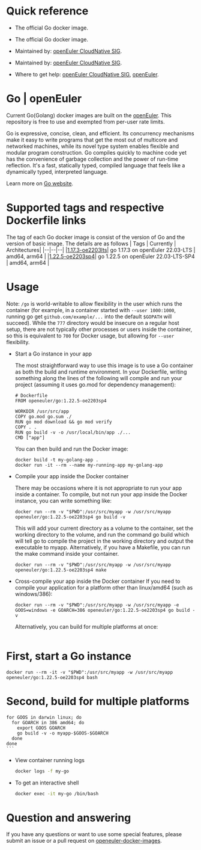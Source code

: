 # Quick reference

- The official Go docker image.
- The official Go docker image.

- Maintained by: [openEuler CloudNative SIG](https://gitee.com/openeuler/cloudnative).
- Maintained by: [openEuler CloudNative SIG](https://gitee.com/openeuler/cloudnative).

- Where to get help: [openEuler CloudNative SIG](https://gitee.com/openeuler/cloudnative), [openEuler](https://gitee.com/openeuler/community).

# Go | openEuler

Current Go(Golang) docker images are built on the [openEuler](https://repo.openeuler.org/). This repository is free to use and exempted from per-user rate limits.

Go is expressive, concise, clean, and efficient. Its concurrency mechanisms make it easy to write programs that get the most out of multicore and networked machines, while its novel type system enables flexible and modular program construction. Go compiles quickly to machine code yet has the convenience of garbage collection and the power of run-time reflection. It's a fast, statically typed, compiled language that feels like a dynamically typed, interpreted language.

Learn more on [Go website](https://go.dev/doc/).

# Supported tags and respective Dockerfile links

The tag of each Go docker image is consist of the version of Go and the version of basic image. The details are as follows
| Tags | Currently |  Architectures|
|--|--|--|
|[1.17.3-oe2203lts](https://gitee.com/openeuler/openeuler-docker-images/blob/master/go/1.17.3/22.03-lts/Dockerfile)| go 1.17.3 on openEuler 22.03-LTS | amd64, arm64 |
|[1.22.5-oe2203sp4](https://gitee.com/openeuler/openeuler-docker-images/blob/master/go/1.22.5/22.03-lts-sp4/Dockerfile)| go 1.22.5 on openEuler 22.03-LTS-SP4 | amd64, arm64 |

# Usage

Note: `/go` is world-writable to allow flexibility in the user which runs the container (for example, in a container started with `--user 1000:1000`, running go get `github.com/example/...` into the default `$GOPATH` will succeed). While the `777` directory would be insecure on a regular host setup, there are not typically other processes or users inside the container, so this is equivalent to `700` for Docker usage, but allowing for `--user` flexibility.
  
  - Start a Go instance in your app
  
    The most straightforward way to use this image is to use a Go container as both the build and runtime environment. In your Dockerfile, writing something along the lines of the following will compile and run your project (assuming it uses go.mod for dependency management):
    
    ```
    # Dockerfile
    FROM openeuler/go:1.22.5-oe2203sp4
    
    WORKDIR /usr/src/app
    COPY go.mod go.sum ./
    RUN go mod download && go mod verify
    COPY . .
    RUN go build -v -o /usr/local/bin/app ./...
    CMD ["app"]
    ```
  
    You can then build and run the Docker image:
    ```
    docker build -t my-golang-app .
    docker run -it --rm --name my-running-app my-golang-app
    ```
        
 - Compile your app inside the Docker container

    There may be occasions where it is not appropriate to run your app inside a container. To compile, but not run your app inside the Docker instance, you can write something like:
    ```
    docker run --rm -v "$PWD":/usr/src/myapp -w /usr/src/myapp openeuler/go:1.22.5-oe2203sp4 go build -v
    ```
    This will add your current directory as a volume to the container, set the working directory to the volume, and run the command go build which will tell go to compile the project in the working directory and output the executable to myapp. Alternatively, if you have a Makefile, you can run the make command inside your container.
    ```
    docker run --rm -v "$PWD":/usr/src/myapp -w /usr/src/myapp openeuler/go:1.22.5-oe2203sp4 make
    ```

  - Cross-compile your app inside the Docker container
    If you need to compile your application for a platform other than linux/amd64 (such as windows/386):
    ```
    docker run --rm -v "$PWD":/usr/src/myapp -w /usr/src/myapp -e GOOS=windows -e GOARCH=386 openeuler/go:1.22.5-oe2203sp4 go build -v
    ```
    Alternatively, you can build for multiple platforms at once:
	```bash

  # First, start a Go instance
	docker run --rm -it -v "$PWD":/usr/src/myapp -w /usr/src/myapp openeuler/go:1.22.5-oe2203sp4 bash

  # Second, build for multiple platforms
	for GOOS in darwin linux; do
	  for GOARCH in 386 amd64; do
	    export GOOS GOARCH
	    go build -v -o myapp-$GOOS-$GOARCH
	  done
	done
	```

- View container running logs

	```bash
	docker logs -f my-go
	```

- To get an interactive shell

	```bash
	docker exec -it my-go /bin/bash
	```

# Question and answering
If you have any questions or want to use some special features, please submit an issue or a pull request on [openeuler-docker-images](https://gitee.com/openeuler/openeuler-docker-images).
